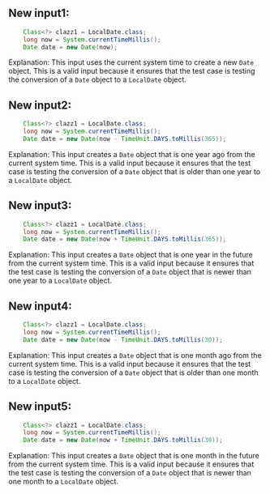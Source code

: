 ## New input1:
```java
    Class<?> clazz1 = LocalDate.class;
    long now = System.currentTimeMillis();
    Date date = new Date(now);
```
Explanation: This input uses the current system time to create a new `Date` object. This is a valid input because it ensures that the test case is testing the conversion of a `Date` object to a `LocalDate` object.

## New input2:
```java
    Class<?> clazz1 = LocalDate.class;
    long now = System.currentTimeMillis();
    Date date = new Date(now - TimeUnit.DAYS.toMillis(365));
```
Explanation: This input creates a `Date` object that is one year ago from the current system time. This is a valid input because it ensures that the test case is testing the conversion of a `Date` object that is older than one year to a `LocalDate` object.

## New input3:
```java
    Class<?> clazz1 = LocalDate.class;
    long now = System.currentTimeMillis();
    Date date = new Date(now + TimeUnit.DAYS.toMillis(365));
```
Explanation: This input creates a `Date` object that is one year in the future from the current system time. This is a valid input because it ensures that the test case is testing the conversion of a `Date` object that is newer than one year to a `LocalDate` object.

## New input4:
```java
    Class<?> clazz1 = LocalDate.class;
    long now = System.currentTimeMillis();
    Date date = new Date(now - TimeUnit.DAYS.toMillis(30));
```
Explanation: This input creates a `Date` object that is one month ago from the current system time. This is a valid input because it ensures that the test case is testing the conversion of a `Date` object that is older than one month to a `LocalDate` object.

## New input5:
```java
    Class<?> clazz1 = LocalDate.class;
    long now = System.currentTimeMillis();
    Date date = new Date(now + TimeUnit.DAYS.toMillis(30));
```
Explanation: This input creates a `Date` object that is one month in the future from the current system time. This is a valid input because it ensures that the test case is testing the conversion of a `Date` object that is newer than one month to a `LocalDate` object.
